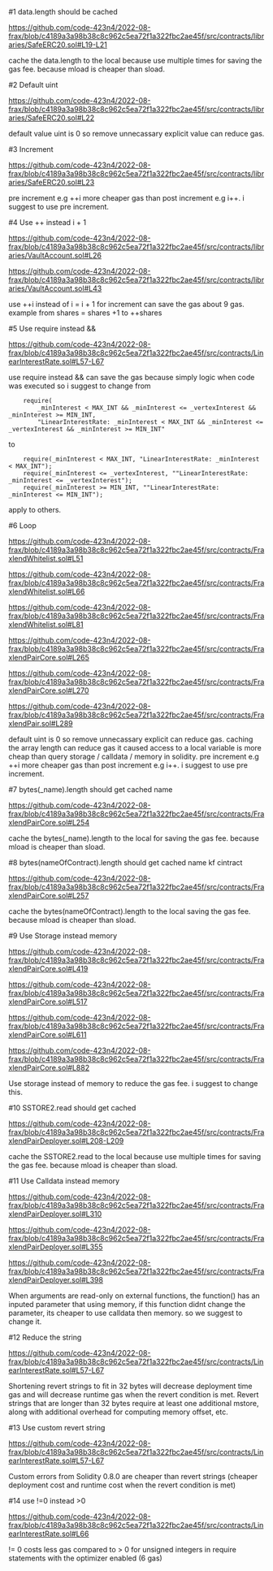 #1 data.length should be cached

https://github.com/code-423n4/2022-08-frax/blob/c4189a3a98b38c8c962c5ea72f1a322fbc2ae45f/src/contracts/libraries/SafeERC20.sol#L19-L21

cache the data.length to the local because use multiple times for saving the gas fee. because mload is cheaper than sload.

#2 Default uint

https://github.com/code-423n4/2022-08-frax/blob/c4189a3a98b38c8c962c5ea72f1a322fbc2ae45f/src/contracts/libraries/SafeERC20.sol#L22

default value uint is 0 so remove unnecassary explicit value can reduce gas.

#3 Increment

https://github.com/code-423n4/2022-08-frax/blob/c4189a3a98b38c8c962c5ea72f1a322fbc2ae45f/src/contracts/libraries/SafeERC20.sol#L23

pre increment e.g ++i more cheaper gas than post increment e.g i++. i suggest to use pre increment.

#4 Use ++ instead i + 1

https://github.com/code-423n4/2022-08-frax/blob/c4189a3a98b38c8c962c5ea72f1a322fbc2ae45f/src/contracts/libraries/VaultAccount.sol#L26

https://github.com/code-423n4/2022-08-frax/blob/c4189a3a98b38c8c962c5ea72f1a322fbc2ae45f/src/contracts/libraries/VaultAccount.sol#L43

use ++i instead of i = i + 1 for increment can save the gas about 9 gas.
example from shares = shares +1 to ++shares

#5 Use require instead &&

https://github.com/code-423n4/2022-08-frax/blob/c4189a3a98b38c8c962c5ea72f1a322fbc2ae45f/src/contracts/LinearInterestRate.sol#L57-L67

use require instead && can save the gas because simply logic when code was executed so i suggest to change from

        require(
            _minInterest < MAX_INT && _minInterest <= _vertexInterest && _minInterest >= MIN_INT,
            "LinearInterestRate: _minInterest < MAX_INT && _minInterest <= _vertexInterest && _minInterest >= MIN_INT"
to

        require(_minInterest < MAX_INT, "LinearInterestRate: _minInterest < MAX_INT");
        require(_minInterest <= _vertexInterest, ""LinearInterestRate: _minInterest <= _vertexInterest");
        require(_minInterest >= MIN_INT, ""LinearInterestRate: _minInterest <= MIN_INT");

apply to others.

#6 Loop

https://github.com/code-423n4/2022-08-frax/blob/c4189a3a98b38c8c962c5ea72f1a322fbc2ae45f/src/contracts/FraxlendWhitelist.sol#L51

https://github.com/code-423n4/2022-08-frax/blob/c4189a3a98b38c8c962c5ea72f1a322fbc2ae45f/src/contracts/FraxlendWhitelist.sol#L66

https://github.com/code-423n4/2022-08-frax/blob/c4189a3a98b38c8c962c5ea72f1a322fbc2ae45f/src/contracts/FraxlendWhitelist.sol#L81

https://github.com/code-423n4/2022-08-frax/blob/c4189a3a98b38c8c962c5ea72f1a322fbc2ae45f/src/contracts/FraxlendPairCore.sol#L265

https://github.com/code-423n4/2022-08-frax/blob/c4189a3a98b38c8c962c5ea72f1a322fbc2ae45f/src/contracts/FraxlendPairCore.sol#L270

https://github.com/code-423n4/2022-08-frax/blob/c4189a3a98b38c8c962c5ea72f1a322fbc2ae45f/src/contracts/FraxlendPair.sol#L289

default uint is 0 so remove unnecassary explicit can reduce gas.
caching the array length can reduce gas it caused access to a local variable is more cheap than query storage / calldata / memory in solidity.
pre increment e.g ++i more cheaper gas than post increment e.g i++. i suggest to use pre increment.

#7 bytes(_name).length should get cached name

https://github.com/code-423n4/2022-08-frax/blob/c4189a3a98b38c8c962c5ea72f1a322fbc2ae45f/src/contracts/FraxlendPairCore.sol#L254

cache the bytes(_name).length to the local  for saving the gas fee. because mload is cheaper than sload.

#8 bytes(nameOfContract).length should get cached name kf cintract

https://github.com/code-423n4/2022-08-frax/blob/c4189a3a98b38c8c962c5ea72f1a322fbc2ae45f/src/contracts/FraxlendPairCore.sol#L257

cache the bytes(nameOfContract).length to the local  saving the gas fee. because mload is cheaper than sload.

#9 Use Storage instead memory

https://github.com/code-423n4/2022-08-frax/blob/c4189a3a98b38c8c962c5ea72f1a322fbc2ae45f/src/contracts/FraxlendPairCore.sol#L419

https://github.com/code-423n4/2022-08-frax/blob/c4189a3a98b38c8c962c5ea72f1a322fbc2ae45f/src/contracts/FraxlendPairCore.sol#L517

https://github.com/code-423n4/2022-08-frax/blob/c4189a3a98b38c8c962c5ea72f1a322fbc2ae45f/src/contracts/FraxlendPairCore.sol#L611

https://github.com/code-423n4/2022-08-frax/blob/c4189a3a98b38c8c962c5ea72f1a322fbc2ae45f/src/contracts/FraxlendPairCore.sol#L882

Use storage instead of  memory to reduce the gas fee. i suggest to change this.

#10 SSTORE2.read should get cached

https://github.com/code-423n4/2022-08-frax/blob/c4189a3a98b38c8c962c5ea72f1a322fbc2ae45f/src/contracts/FraxlendPairDeployer.sol#L208-L209

cache the SSTORE2.read to the local because use multiple times for saving the gas fee. because mload is cheaper than sload.

#11 Use Calldata instead memory

https://github.com/code-423n4/2022-08-frax/blob/c4189a3a98b38c8c962c5ea72f1a322fbc2ae45f/src/contracts/FraxlendPairDeployer.sol#L310

https://github.com/code-423n4/2022-08-frax/blob/c4189a3a98b38c8c962c5ea72f1a322fbc2ae45f/src/contracts/FraxlendPairDeployer.sol#L355

https://github.com/code-423n4/2022-08-frax/blob/c4189a3a98b38c8c962c5ea72f1a322fbc2ae45f/src/contracts/FraxlendPairDeployer.sol#L398

When arguments are read-only on external functions, the function() has an inputed parameter that using memory, if this function didnt change the parameter, its cheaper to use calldata then memory. so we suggest to change it.

#12 Reduce the string

https://github.com/code-423n4/2022-08-frax/blob/c4189a3a98b38c8c962c5ea72f1a322fbc2ae45f/src/contracts/LinearInterestRate.sol#L57-L67

Shortening revert strings to fit in 32 bytes will decrease deployment time gas and will decrease runtime gas when the revert condition is met.
Revert strings that are longer than 32 bytes require at least one additional mstore, along with additional overhead for computing memory offset, etc.

#13 Use custom revert string

https://github.com/code-423n4/2022-08-frax/blob/c4189a3a98b38c8c962c5ea72f1a322fbc2ae45f/src/contracts/LinearInterestRate.sol#L57-L67

Custom errors from Solidity 0.8.0 are cheaper than revert strings (cheaper deployment cost and runtime cost when the revert condition is met)

#14 use !=0 instead >0 

https://github.com/code-423n4/2022-08-frax/blob/c4189a3a98b38c8c962c5ea72f1a322fbc2ae45f/src/contracts/LinearInterestRate.sol#L66

!= 0 costs less gas compared to > 0 for unsigned integers in require statements with the optimizer enabled (6 gas)
